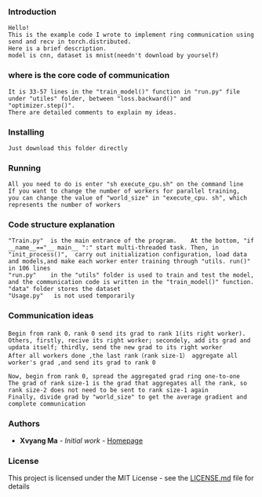 ### Introduction
 
    Hello! 
    This is the example code I wrote to implement ring communication using send and recv in torch.distributed. 
    Here is a brief description.
    model is cnn, dataset is mnist(needn't download by yourself)
 
### where is the core code of communication
 
    It is 33-57 lines in the "train_model()" function in "run.py" file under "utiles" folder, between "loss.backward()" and "optimizer.step()". 
    There are detailed comments to explain my ideas.
 
### Installing
 
    Just download this folder directly
 
### Running
 
    All you need to do is enter "sh execute_cpu.sh" on the command line
    If you want to change the number of workers for parallel training, 
    you can change the value of "world_size" in "execute_cpu. sh", which represents the number of workers

### Code structure explanation
 
    "Train.py"  is the main entrance of the program.    At the bottom, "if __name__=="__ main__ ":" start multi-threaded task. Then, in "init_process()",  carry out initialization configuration, load data and models,and make each worker enter training through "utils. run()" in 106 lines
    "run.py"    in the "utils" folder is used to train and test the model, and the communication code is written in the "train_model()" function.
    "data" folder stores the dataset
    "Usage.py"   is not used temporarily
 
### Communication ideas
    Begin from rank 0，rank 0 send its grad to rank 1(its right worker).
    Others, firstly, recive its right worker; secondely, add its grad and updata itself; thirdly, send the new grad to its right worker
    After all workers done ,the last rank（rank size-1） aggregate all worker's grad ,and send its grad to rank 0
    
    Now, begin from rank 0, spread the aggregated grad ring one-to-one
    The grad of rank size-1 is the grad that aggregates all the rank, so rank size-2 does not need to be sent to rank size-1 again
    Finally, divide grad by "world_size" to get the average gradient and complete communication
 
### Authors
 
* **Xvyang Ma** - *Initial work* - [Homepage](https://github.com/serein-dream)
 
 
### License
 
This project is licensed under the MIT License - see the [LICENSE.md](LICENSE.md) file for details
 
